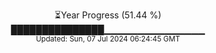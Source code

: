 <p align="center">
⏳Year Progress (51.44 %) <br>
███████████████▁▁▁▁▁▁▁▁▁▁▁▁▁▁▁ <br>
<sub>Updated: Sun, 07 Jul 2024 06:24:45 GMT</sub>
</p>

